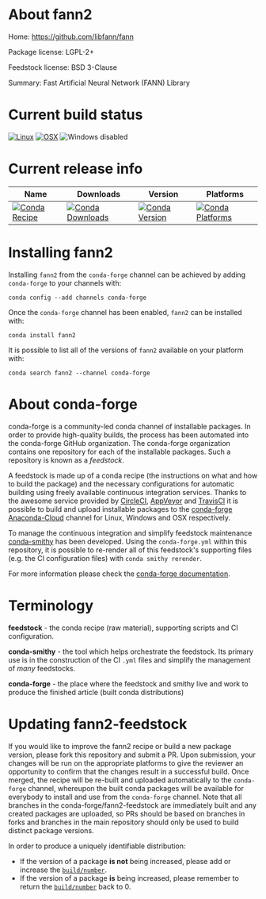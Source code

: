 About fann2
===========

Home: https://github.com/libfann/fann

Package license: LGPL-2+

Feedstock license: BSD 3-Clause

Summary: Fast Artificial Neural Network (FANN) Library



Current build status
====================

[![Linux](https://img.shields.io/circleci/project/github/conda-forge/fann2-feedstock/master.svg?label=Linux)](https://circleci.com/gh/conda-forge/fann2-feedstock)
[![OSX](https://img.shields.io/travis/conda-forge/fann2-feedstock/master.svg?label=macOS)](https://travis-ci.org/conda-forge/fann2-feedstock)
![Windows disabled](https://img.shields.io/badge/Windows-disabled-lightgrey.svg)

Current release info
====================

| Name | Downloads | Version | Platforms |
| --- | --- | --- | --- |
| [![Conda Recipe](https://img.shields.io/badge/recipe-fann2-green.svg)](https://anaconda.org/conda-forge/fann2) | [![Conda Downloads](https://img.shields.io/conda/dn/conda-forge/fann2.svg)](https://anaconda.org/conda-forge/fann2) | [![Conda Version](https://img.shields.io/conda/vn/conda-forge/fann2.svg)](https://anaconda.org/conda-forge/fann2) | [![Conda Platforms](https://img.shields.io/conda/pn/conda-forge/fann2.svg)](https://anaconda.org/conda-forge/fann2) |

Installing fann2
================

Installing `fann2` from the `conda-forge` channel can be achieved by adding `conda-forge` to your channels with:

```
conda config --add channels conda-forge
```

Once the `conda-forge` channel has been enabled, `fann2` can be installed with:

```
conda install fann2
```

It is possible to list all of the versions of `fann2` available on your platform with:

```
conda search fann2 --channel conda-forge
```


About conda-forge
=================

conda-forge is a community-led conda channel of installable packages.
In order to provide high-quality builds, the process has been automated into the
conda-forge GitHub organization. The conda-forge organization contains one repository
for each of the installable packages. Such a repository is known as a *feedstock*.

A feedstock is made up of a conda recipe (the instructions on what and how to build
the package) and the necessary configurations for automatic building using freely
available continuous integration services. Thanks to the awesome service provided by
[CircleCI](https://circleci.com/), [AppVeyor](http://www.appveyor.com/)
and [TravisCI](https://travis-ci.org/) it is possible to build and upload installable
packages to the [conda-forge](https://anaconda.org/conda-forge)
[Anaconda-Cloud](http://docs.anaconda.org/) channel for Linux, Windows and OSX respectively.

To manage the continuous integration and simplify feedstock maintenance
[conda-smithy](http://github.com/conda-forge/conda-smithy) has been developed.
Using the ``conda-forge.yml`` within this repository, it is possible to re-render all of
this feedstock's supporting files (e.g. the CI configuration files) with ``conda smithy rerender``.

For more information please check the [conda-forge documentation](https://conda-forge.org/docs/).

Terminology
===========

**feedstock** - the conda recipe (raw material), supporting scripts and CI configuration.

**conda-smithy** - the tool which helps orchestrate the feedstock.
                   Its primary use is in the construction of the CI ``.yml`` files
                   and simplify the management of *many* feedstocks.

**conda-forge** - the place where the feedstock and smithy live and work to
                  produce the finished article (built conda distributions)


Updating fann2-feedstock
========================

If you would like to improve the fann2 recipe or build a new
package version, please fork this repository and submit a PR. Upon submission,
your changes will be run on the appropriate platforms to give the reviewer an
opportunity to confirm that the changes result in a successful build. Once
merged, the recipe will be re-built and uploaded automatically to the
`conda-forge` channel, whereupon the built conda packages will be available for
everybody to install and use from the `conda-forge` channel.
Note that all branches in the conda-forge/fann2-feedstock are
immediately built and any created packages are uploaded, so PRs should be based
on branches in forks and branches in the main repository should only be used to
build distinct package versions.

In order to produce a uniquely identifiable distribution:
 * If the version of a package **is not** being increased, please add or increase
   the [``build/number``](http://conda.pydata.org/docs/building/meta-yaml.html#build-number-and-string).
 * If the version of a package **is** being increased, please remember to return
   the [``build/number``](http://conda.pydata.org/docs/building/meta-yaml.html#build-number-and-string)
   back to 0.